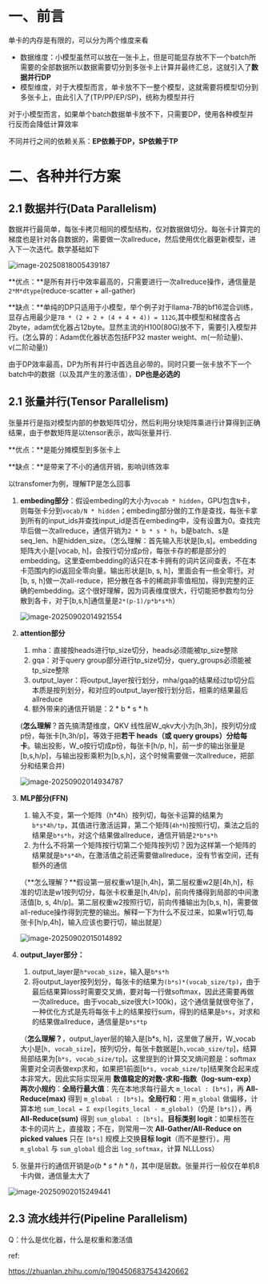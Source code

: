 # 一、前言

单卡的内存是有限的，可以分为两个维度来看

* 数据维度：小模型虽然可以放在一张卡上，但是可能显存放不下一个batch所需要的全部数据所以数据需要切分到多张卡上计算并最终汇总，这就引入了**数据并行DP**
* 模型维度，对于大模型而言，单卡放不下一整个模型，这就需要将模型切分到多张卡上，由此引入了(TP/PP/EP/SP)，统称为模型并行

对于小模型而言，如果单个batch数据单卡放不下，只需要DP，使用各种模型并行反而会降低计算效率

不同并行之间的依赖关系：**EP依赖于DP，SP依赖于TP**  



# 二、各种并行方案

## 2.1 数据并行(Data Parallelism)

数据并行最简单，每张卡拷贝相同的模型结构，仅对数据做切分。每张卡计算完的梯度也是针对各自数据的，需要做一次allreduce，然后使用优化器更新模型，进入下一次迭代。数学基础如下

![image-20250818005439187](C:\Users\Qufanhua\AppData\Roaming\Typora\typora-user-images\image-20250818005439187.png)

**优点：**是所有并行中效率最高的，只需要进行一次allreduce操作，通信量是`2*M*dtype`(reduce-scatter + all-gather)

**缺点：**单纯的DP只适用于小模型，举个例子对于llama-7B的bf16混合训练，显存占用最少是`7B * (2 + 2 + (4 + 4 + 4)) = 112G`,其中模型和梯度各占2byte，adam优化器占12byte。显然主流的H100(80G)放不下，需要引入模型并行。(怎么算的：Adam优化器状态包括FP32 master weight、m(一阶动量)、v(二阶动量))

由于DP效率最高，DP为所有并行中首选且必带的。同时只要一张卡放不下一个batch中的数据（以及其产生的激活值），**DP也是必选的**

## 2.1  张量并行(Tensor Parallelism)

张量并行是指对模型内部的参数矩阵切分，然后利用分块矩阵乘进行计算得到正确结果，由于参数矩阵是以tensor表示，故叫张量并行.

**优点：**是能分摊模型到多张卡上

**缺点：**是带来了不小的通信开销，影响训练效率

以transfomer为例，理解TP是怎么回事

1. **embeding部分**：假设embeding的大小为`vocab * hidden`，GPU包含`N`卡，则每张卡分到`vocab/N * hidden`；embeding部分做的工作是查找，每张卡拿到所有的input_ids并查找input_id是否在embeding中，没有设置为0。查找完毕后做一次allreduce，通信开销为`2 * b * s * h`，b是batch、s是seq_len、h是hidden_size。（怎么理解：首先输入形状是[b,s]。embedding矩阵大小是[vocab, h]，会按行切分成p份，每张卡存的都是部分的embedding。这里查embedding的话只在本卡拥有的词片区间查表，不在本卡范围内的id返回全零向量。输出形状是[b, s, h]，里面会有一些全零行。对[b, s, h]做一次all-reduce，把分散在各卡的稀疏非零值相加，得到完整的正确的embedding。这个很好理解，因为词表维度很大，行切能把参数均匀分散到各卡，对于[b,s,h]通信量是`2*(p-1)/p*b*s*h`）

   ![image-20250902014921554](C:\Users\Qufanhua\AppData\Roaming\Typora\typora-user-images\image-20250902014921554.png)

2. **attention部分**

   1. mha：直接按heads进行tp_size切分，heads必须能被tp_size整除
   2. gqa：对于query group部分进行tp_size切分，query_groups必须能被tp_size整除
   3. output_layer：将output_layer按行划分，mha/gqa的结果经过tp切分后本质是按列划分，和对应的output_layer按行划分后，相乘的结果最后allreduce
   4. 额外带来的通信开销是：2 * b * s * h

   (**怎么理解**？首先搞清楚维度，QKV 线性层W_qkv大小为[h,3h]，按列切分成p份，每张卡[h,3h/p]，等效于把**若干 heads（或 query groups）分给每卡**。输出投影，W_o按行切成p份，每张卡[h/p, h]，前一步的输出张量是[b,s,h/p]，与输出投影乘积为[b,s,h]，这个时候需要做一次allreduce，把部分和结果合并)

   ![image-20250902014934787](C:\Users\Qufanhua\AppData\Roaming\Typora\typora-user-images\image-20250902014934787.png)

3. **MLP部分(FFN)**

   1. 输入不变，第一个矩阵（h*4h）按列切，每张卡运算的结果为`b*s*4h/tp`，其值进行激活运算，第二个矩阵(`4h*h`)按照行切，乘法之后的结果是`b*s*h`，对这个结果做allreduce，通信开销是`2*b*s*h`
   1. 为什么不将第一个矩阵按行切第二个矩阵按列切？因为这样第一个矩阵的结果就是`b*s*4h`，在激活值之前还需要做allreduce，没有节省空间，还有额外的通信

   （**怎么理解？**假设第一层权重w1是[h,4h]，第二层权重w2是[4h,h]，标准的切法是w1按列切分，每张卡权重是[h,4h/p]，前向传播得到局部的中间激活值[b, s, 4h/p]。第二层权重w2按照行切，前向传播输出为[b,s, h]，需要做all-reduce操作得到完整的输出。解释一下为什么不反过来，如果w1行切,每张卡[h/p,4h]，输入应该也要行切，输出就是）

   ![image-20250902015014892](C:\Users\Qufanhua\AppData\Roaming\Typora\typora-user-images\image-20250902015014892.png)

4. **output_layer部分：**

   1. output_layer是`h*vocab_size`，输入是`b*s*h`
   2. 将output_layer按列划分，每张卡的结果为`(b*s)*(vocab_size/tp)`，由于最后结果算loss时需要交叉熵，要对每一行做softmax，因此还需要再做一次allreduce。由于vocab_size很大(>100k)，这个通信量就很夸张了，一种优化方式是先将每张卡上的结果按行sum，得到的结果是`b*s`，对求和的结果做allreduce，通信量是`b*s*tp`

   （**怎么理解？**，output_layer层的输入是[b*s, h]，这里做了展开，W_vocab 大小是[`h, vocab_size`]，按列切分，每张卡数据是[`h,vocab_size/tp`]，结算局部结果为[`b*s, vocab_size/tp`]。这里提到的计算交叉熵问题是：softmax需要对全词表做exp求和，如果把1前面[`b*s, vocab_size/tp`]结果聚合起来成本非常大。因此实际实现采用 **数值稳定的对数-求和-指数（log-sum-exp）两次小规约**：**全局行最大值**：先在本地求每行最大 `m_local : [b*s]`，再 **All-Reduce(max)** 得到 `m_global : [b*s]`。**全局行和**：用 `m_global` 做偏移，计算本地 `sum_local = Σ exp(logits_local - m_global)`（仍是 `[b*s]`），再 **All-Reduce(sum)** 得到 `sum_global : [b*s]`。**目标类别 logit**：如果标签在本卡的词片上，直接取；不在，则常用一次 **All-Gather/All-Reduce on picked values** 只在 `[b*s]` 规模上交换**目标 logit**（而不是整行）。用 `m_global` 与 `sum_global` 组合出 `log_softmax`，计算 NLLLoss）

5. 张量并行的通信开销是$o(b*s*h*l)$，其中$l$是层数。张量并行一般仅在单机8卡内做，通信量太大了

![image-20250902015249441](C:\Users\Qufanhua\AppData\Roaming\Typora\typora-user-images\image-20250902015249441.png)

## 2.3 流水线并行(Pipeline Parallelism)

Q：什么是优化器，什么是权重和激活值























ref: 

https://zhuanlan.zhihu.com/p/1904506837543420662